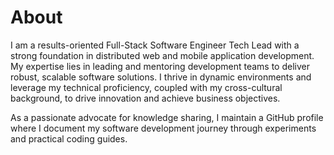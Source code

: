 # About

I am a results-oriented Full-Stack Software Engineer Tech Lead with a strong foundation in distributed web and mobile application development. My expertise lies in leading and mentoring development teams to deliver robust, scalable software solutions. I thrive in dynamic environments and leverage my technical proficiency, coupled with my cross-cultural background, to drive innovation and achieve business objectives.

As a passionate advocate for knowledge sharing, I maintain a GitHub profile where I document my software development journey through experiments and practical coding guides.
